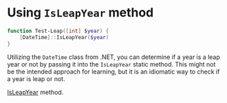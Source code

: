 # Using `IsLeapYear` method

```powershell
function Test-Leap([int] $year) {
    [DateTime]::IsLeapYear($year)
}
```

Utilizing the `DateTime` class from .NET, you can determine if a year is a leap year or not by passing it into the `IsLeapYear` static method.
This might not be the intended approach for learning, but it is an idiomatic way to check if a year is leap or not.

[IsLeapYear](https://learn.microsoft.com/en-us/dotnet/api/system.datetime.isleapyear) method.